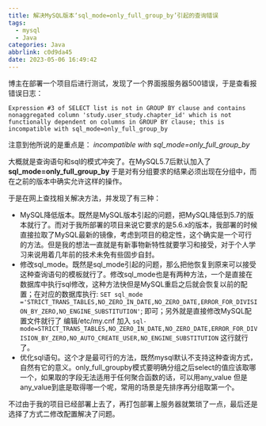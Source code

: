 ```yaml
---
title: 解决MySQL版本‘sql_mode=only_full_group_by’引起的查询错误
tags:
  - mysql
  - Java
categories: Java
abbrlink: c0d9da45
date: 2023-05-06 16:49:42
---
```


博主在部署一个项目后进行测试，发现了一个界面报服务器500错误，于是查看报错误日志：

```
Expression #3 of SELECT list is not in GROUP BY clause and contains nonaggregated column 'study.user_study.chapter_id' which is not functionally dependent on columns in GROUP BY clause; this is incompatible with sql_mode=only_full_group_by
```

注意到他所说的是重点是： <em>incompatible with sql_mode=only_full_group_by</em>

大概就是查询语句和sql的模式冲突了。在MySQL5.7后默认加入了<strong>sql_mode=only_full_group_by  </strong>于是对有分组要求的结果必须出现在分组中，而在之前的版本中确实允许这样的操作。

于是在网上查找相关解决方法，并发现了有三种：

- MySQL降低版本。既然是MySQL版本引起的问题，把MySQL降低到5.7的版本就行了。而对于我所部署的项目来说它要求的是5.6.x的版本，我部署的时候直接拉取了MySQL最新的镜像，考虑到项目的稳定性，这个确实是一个可行的方法。但是我的想法一直就是有新事物新特性就要学习和接受，对于个人学习来说用着几年前的技术未免有些固步自封。
- 修改sql_mode。既然是sql_mode引起的问题，那么把他恢复到原来可以接受这种查询语句的模板就行了。修改sql_mode也是有两种方法，一个是直接在数据库中执行sql修改，这种方法快但是MySQL重启之后就会恢复以前的配置；在对应的数据库执行: `SET sql_mode ='STRICT_TRANS_TABLES,NO_ZERO_IN_DATE,NO_ZERO_DATE,ERROR_FOR_DIVISION_BY_ZERO,NO_ENGINE_SUBSTITUTION'`; 即可；另外就是直接修改MySQL配置文件就行了 编辑/etc/my.cnf 加入 `sql-mode=STRICT_TRANS_TABLES,NO_ZERO_IN_DATE,NO_ZERO_DATE,ERROR_FOR_DIVISION_BY_ZERO,NO_AUTO_CREATE_USER,NO_ENGINE_SUBSTITUTION` 这行就行了。
- 优化sql语句。这个才是最可行的方法，既然mysql默认不支持这种查询方式，自然有它的意义。only_full_groupby模式要明确分组之后select的值应该取哪一个，如果取的字段无法适用于任何聚合函数的话，可以用any_value 但是any_value到底是取得哪一个呢，常用的场景是先排序再分组取第一个。

不过由于我的项目已经部署上去了，再打包部署上服务器就繁琐了一点，最后还是选择了方式二修改配置解决了问题。
